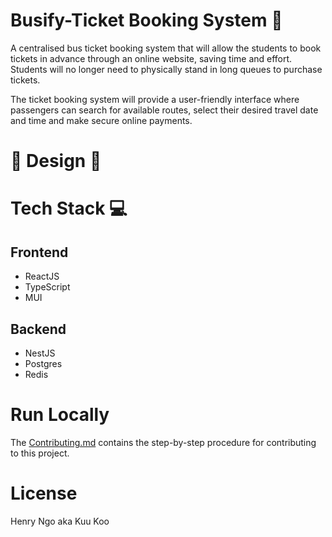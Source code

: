 # Busify-Ticket Booking System 🚌

A centralised bus ticket booking system that will allow the students to book tickets in advance through an online website, saving time and effort. Students will no longer need to physically stand in long queues to purchase tickets.

The ticket booking system will provide a user-friendly interface where passengers can search for available routes, select their desired travel date and time and make secure online payments.

# 🔗 Design 🎊

# Tech Stack 💻

## Frontend

- ReactJS
- TypeScript
- MUI

## Backend

- NestJS
- Postgres
- Redis

# Run Locally

The [Contributing.md](Contributing.md) contains the step-by-step procedure for contributing to this project.

# License

Henry Ngo aka Kuu Koo